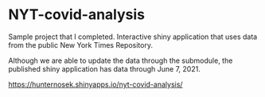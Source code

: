 # NYT-covid-analysis

Sample project that I completed. Interactive shiny application that uses data from the public New York Times Repository.

Although we are able to update the data through the submodule, the published shiny application has data through June 7, 2021.

https://hunternosek.shinyapps.io/nyt-covid-analysis/ 
